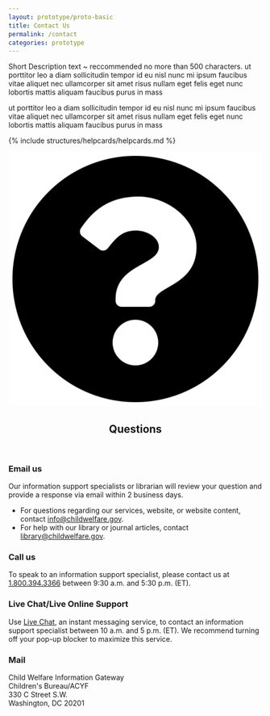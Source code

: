 ```yaml
---
layout: prototype/proto-basic
title: Contact Us
permalink: /contact
categories: prototype
---
```

Short Description text ~ reccommended no more than 500 characters. ut porttitor leo a diam sollicitudin tempor id eu nisl nunc mi ipsum faucibus vitae aliquet nec ullamcorper sit amet risus nullam eget felis eget nunc lobortis mattis aliquam faucibus purus in mass

ut porttitor leo a diam sollicitudin tempor id eu nisl nunc mi ipsum faucibus vitae aliquet nec ullamcorper sit amet risus nullam eget felis eget nunc lobortis mattis aliquam faucibus purus in mass

{% include structures/helpcards/helpcards.md %}

<div class="usa-card__container icon-card">
    <header class="usa-card__header">
        <img src="/assets/img/prototype/question-circle.svg" >
        <h2 class="usa-card__heading">Questions</h2>
    </header>
    <div class="usa-card__body">
        <h3>Email us</h3>
        <p>Our information support specialists or librarian will review your question and provide a response via email within 2 business days.</p>
        <ul>
            <li>For questions regarding our services, website, or website  content, contact <a href="mailto:info@childwelfare.gov">info@childwelfare.gov</a>.</li>
            <li>For help with our library or journal articles, contact <a href="mailto:library@childwelfare.gov">library@childwelfare.gov</a>.</li>
        </ul>
        <h3>Call us</h3>
        <p>To speak to an information support specialist, please contact us at <a href="tel:1.800.394.3366">1.800.394.3366</a> between 9:30 a.m. and 5:30 p.m. (ET).</p>
        <h3>Live Chat/Live Online Support</h3>
        <p>Use <a href="">Live Chat</a>, an instant messaging service, to contact an information support specialist between 10 a.m. and 5 p.m. (ET). We recommend turning off your pop-up blocker to maximize this service.</p>
        <h3>Mail</h3>
        <p>Child Welfare Information Gateway <br/>
           Children's Bureau/ACYF <br/>
           330 C Street S.W. <br/>
           Washington, DC 20201</p>
    </div>
</div>